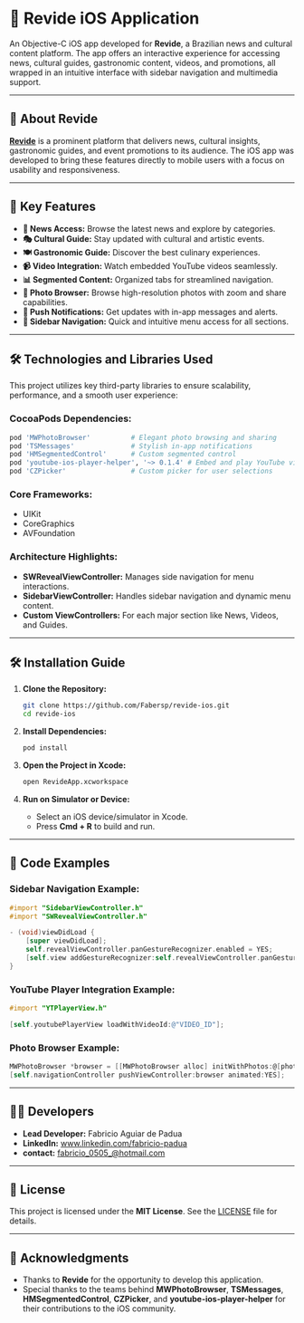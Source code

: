 
# 📱 **Revide iOS Application**  
An Objective-C iOS app developed for **Revide**, a Brazilian news and cultural content platform. The app offers an interactive experience for accessing news, cultural guides, gastronomic content, videos, and promotions, all wrapped in an intuitive interface with sidebar navigation and multimedia support.

---

## 🌟 **About Revide**  
[**Revide**](https://www.revide.com.br/) is a prominent platform that delivers news, cultural insights, gastronomic guides, and event promotions to its audience. The iOS app was developed to bring these features directly to mobile users with a focus on usability and responsiveness.

---

## 🚀 **Key Features**  
- **📰 News Access:** Browse the latest news and explore by categories.  
- **🎭 Cultural Guide:** Stay updated with cultural and artistic events.  
- **🍽️ Gastronomic Guide:** Discover the best culinary experiences.  
- **📹 Video Integration:** Watch embedded YouTube videos seamlessly.  
- **📊 Segmented Content:** Organized tabs for streamlined navigation.  
- **📸 Photo Browser:** Browse high-resolution photos with zoom and share capabilities.  
- **🔔 Push Notifications:** Get updates with in-app messages and alerts.  
- **📲 Sidebar Navigation:** Quick and intuitive menu access for all sections.  

---

## 🛠️ **Technologies and Libraries Used**  
This project utilizes key third-party libraries to ensure scalability, performance, and a smooth user experience:

### **CocoaPods Dependencies:**  
```ruby
pod 'MWPhotoBrowser'          # Elegant photo browsing and sharing
pod 'TSMessages'              # Stylish in-app notifications
pod 'HMSegmentedControl'      # Custom segmented control
pod 'youtube-ios-player-helper', '~> 0.1.4' # Embed and play YouTube videos
pod 'CZPicker'                # Custom picker for user selections
```

### **Core Frameworks:**  
- UIKit  
- CoreGraphics  
- AVFoundation  

### **Architecture Highlights:**  
- **SWRevealViewController:** Manages side navigation for menu interactions.  
- **SidebarViewController:** Handles sidebar navigation and dynamic menu content.  
- **Custom ViewControllers:** For each major section like News, Videos, and Guides.  

---

## 🛠️ **Installation Guide**  
1. **Clone the Repository:**  
   ```bash
   git clone https://github.com/Fabersp/revide-ios.git
   cd revide-ios
   ```

2. **Install Dependencies:**  
   ```bash
   pod install
   ```

3. **Open the Project in Xcode:**  
   ```bash
   open RevideApp.xcworkspace
   ```

4. **Run on Simulator or Device:**  
   - Select an iOS device/simulator in Xcode.  
   - Press **Cmd + R** to build and run.  

---

## 🧠 **Code Examples**  

### **Sidebar Navigation Example:**  
```objective-c
#import "SidebarViewController.h"
#import "SWRevealViewController.h"

- (void)viewDidLoad {
    [super viewDidLoad];
    self.revealViewController.panGestureRecognizer.enabled = YES;
    [self.view addGestureRecognizer:self.revealViewController.panGestureRecognizer];
}
```

### **YouTube Player Integration Example:**  
```objective-c
#import "YTPlayerView.h"

[self.youtubePlayerView loadWithVideoId:@"VIDEO_ID"];
```

### **Photo Browser Example:**  
```objective-c
MWPhotoBrowser *browser = [[MWPhotoBrowser alloc] initWithPhotos:@[photo1, photo2]];
[self.navigationController pushViewController:browser animated:YES];
```

---

## 🧑‍💻 **Developers**

- **Lead Developer:** Fabricio Aguiar de Padua
- **LinkedIn:** www.linkedin.com/fabricio-padua  
- **contact:** fabricio_0505_@hotmail.com

---

## 📜 **License**  
This project is licensed under the **MIT License**. See the [LICENSE](LICENSE) file for details.

---

## 🤝 **Acknowledgments**  
- Thanks to **Revide** for the opportunity to develop this application.  
- Special thanks to the teams behind **MWPhotoBrowser**, **TSMessages**, **HMSegmentedControl**, **CZPicker**, and **youtube-ios-player-helper** for their contributions to the iOS community.  
